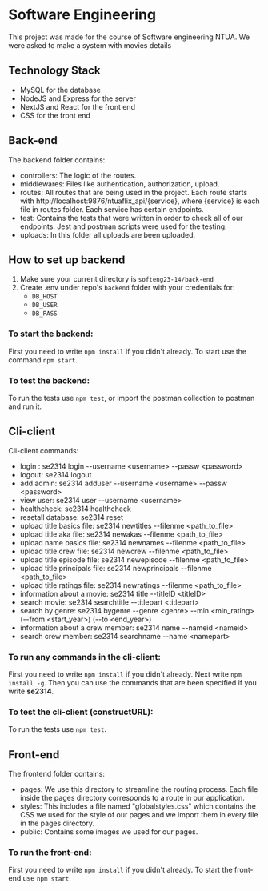 # Software Engineering

This project was made for the course of Software engineering NTUA. We were asked to make a system with movies details

## Technology Stack

* MySQL for the database
* NodeJS and Express for the server
* NextJS and React for the front end
* CSS for the front end

## Back-end

The backend folder contains:

* controllers: The logic of the routes.
* middlewares: Files like authentication, authorization, upload.
* routes: All routes that are being used in the project. Each route starts with http://localhost:9876/ntuaflix_api/{service}, where {service} is each file in routes folder. Each service has certain endpoints.
* test: Contains the tests that were written in order to check all of our endpoints. Jest and postman scripts were used for the testing.
* uploads: In this folder all uploads are been uploaded.

## How to set up backend
1. Make sure your current directory is `softeng23-14/back-end`
2. Create .env under repo's `backend` folder with your credentials for:
    - `DB_HOST` 
    - `DB_USER`
    - `DB_PASS`

### **To start the backend:**

First you need to write `npm install` if you didn't already. To start use the command `npm start`.

### **To test the backend:**

To run the tests use `npm test`, or import the postman collection to postman and run it.

## Cli-client

Cli-client commands:
* login : se2314 login --username &lt;username&gt; --passw &lt;password&gt;
* logout: se2314 logout
* add admin: se2314 adduser --username &lt;username&gt; --passw &lt;password&gt;
* view user: se2314 user --username &lt;username&gt;
* healthcheck: se2314 healthcheck
* resetall database: se2314 reset
* upload title basics file: se2314 newtitles --filenme &lt;path_to_file&gt;
* upload title aka file: se2314 newakas --filenme &lt;path_to_file&gt;
* upload name basics file: se2314 newnames --filenme &lt;path_to_file&gt;
* upload title crew file: se2314 newcrew --filenme &lt;path_to_file&gt;
* upload title episode file: se2314 newepisode --filenme &lt;path_to_file&gt;
* upload title principals file: se2314 newprincipals --filenme &lt;path_to_file&gt;
* upload title ratings file: se2314 newratings --filenme &lt;path_to_file&gt;
* information about a movie: se2314 title --titleID &lt;titleID&gt;
* search movie: se2314 searchtitle --titlepart &lt;titlepart&gt;
* search by genre: se2314 bygenre --genre &lt;genre&gt; --min &lt;min_rating&gt; (--from &lt;start_year&gt;) (--to &lt;end_year&gt;)
* information about a crew member: se2314 name --nameid &lt;nameid&gt;
* search crew member: se2314 searchname --name &lt;namepart&gt;


### **To run any commands in the cli-client:**

First you need to write `npm install` if you didn't already. Next write `npm install -g`. Then you can use the commands that are been specified if you write **se2314**.

### **To test the cli-client (constructURL):**

To run the tests use `npm test`.

## Front-end

The frontend folder contains:

* pages: We use this directory to streamline the routing process. Each file inside the pages directory corresponds to a route in our application.
* styles: This includes a file named "globalstyles.css" which contains the CSS we used for the style of our pages and we import them in every file in the pages directory.
* public: Contains some images we used for our pages.

### **To run the front-end:**

First you need to write `npm install` if you didn't already. To start the front-end use `npm start`.
